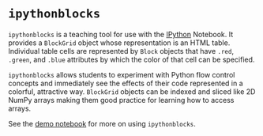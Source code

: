 # `ipythonblocks`

`ipythonblocks` is a teaching tool for use with the [IPython][] Notebook.
It provides a `BlockGrid` object whose representation is an HTML table.
Individual table cells are represented by `Block` objects that have `.red`,
`.green`, and `.blue` attributes by which the color of that cell can be
specified.

`ipythonblocks` allows students to experiment with Python flow control concepts
and immediately see the effects of their code represented in a colorful,
attractive way. `BlockGrid` objects can be indexed and sliced like 2D NumPy
arrays making them good practice for learning how to access arrays.

See the [demo notebook][demo] for more on using `ipythonblocks`.

[IPython]: http://ipython.org
[demo]: http://nbviewer.ipython.org/urls/raw.github.com/jiffyclub/ipythonblocks/master/ipythonblocks_demo.ipynb
